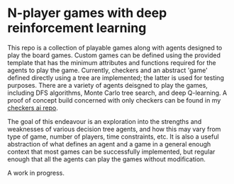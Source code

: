 # N-player games with deep reinforcement learning
This repo is a collection of playable games along with agents designed to play the board games. Custom games can be defined using the provided template that has the minimum attributes and functions required for the agents to play the game. Currently, checkers and an abstract 'game' defined directly using a tree are implemented; the latter is used for testing purposes. There are a variety of agents deisgned to play the games, including DFS algorithms, Monte Carlo tree search, and deep Q-learning. A proof of concept build concerned with only checkers can be found in my [checkers ai repo](https://github.com/TravisCasey/checkers-ai).

The goal of this endeavour is an exploration into the strengths and weaknesses of various decision tree agents, and how this may vary from type of game, number of players, time constraints, etc. It is also a useful abstraction of what defines an agent and a game in a general enough context that most games can be successfully implemented, but regular enough that all the agents can play the games without modification. 

A work in progress.
